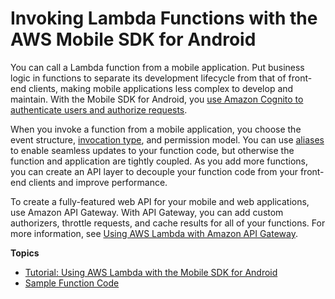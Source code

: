 # Invoking Lambda Functions with the AWS Mobile SDK for Android<a name="with-on-demand-custom-android"></a>

You can call a Lambda function from a mobile application\. Put business logic in functions to separate its development lifecycle from that of front\-end clients, making mobile applications less complex to develop and maintain\. With the Mobile SDK for Android, you [use Amazon Cognito to authenticate users and authorize requests](with-android-example.md)\.

When you invoke a function from a mobile application, you choose the event structure, [invocation type](lambda-invocation.md), and permission model\. You can use [aliases](configuration-aliases.md) to enable seamless updates to your function code, but otherwise the function and application are tightly coupled\. As you add more functions, you can create an API layer to decouple your function code from your front\-end clients and improve performance\.

To create a fully\-featured web API for your mobile and web applications, use Amazon API Gateway\. With API Gateway, you can add custom authorizers, throttle requests, and cache results for all of your functions\. For more information, see [Using AWS Lambda with Amazon API Gateway](services-apigateway.md)\.

**Topics**
+ [Tutorial: Using AWS Lambda with the Mobile SDK for Android](with-android-example.md)
+ [Sample Function Code](with-android-create-package.md)